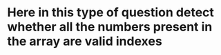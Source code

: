 <h1>Here in this type of question detect whether all the numbers present in the array are valid indexes</h1>
